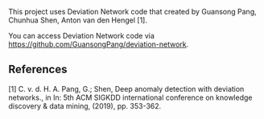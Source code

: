
This project uses Deviation Network code that created by Guansong Pang, Chunhua Shen, Anton van den Hengel [1].

You can access Deviation Network code via https://github.com/GuansongPang/deviation-network.

## References
<a id="1">[1]</a> 
C. v. d. H. A. Pang, G.; Shen,
Deep anomaly detection with deviation networks.,
in In: 5th ACM SIGKDD international conference on knowledge discovery \& data mining, (2019), pp. 353-362.
